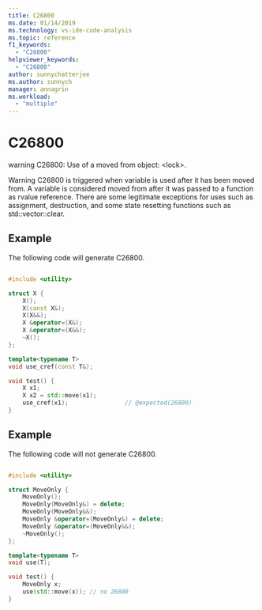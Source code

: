 ```yaml
---
title: C26800
ms.date: 01/14/2019
ms.technology: vs-ide-code-analysis
ms.topic: reference
f1_keywords:
  - "C26800"
helpviewer_keywords:
  - "C26800"
author: sunnychatterjee
ms.author: sunnych
manager: annagrin
ms.workload:
  - "multiple"
---
```

# C26800
warning C26800: Use of a moved from object: \<lock>.

Warning C26800 is triggered when variable is used after it has been moved from. A variable is considered moved from after it was passed to a function as rvalue reference. There are some legitimate exceptions for uses such as assignment, destruction, and some state resetting functions such as std::vector::clear.

## Example
 The following code will generate C26800.

```cpp

#include <utility>

struct X {
    X();
    X(const X&);
    X(X&&);
    X &operator=(X&);
    X &operator=(X&&);
    ~X();
};

template<typename T>
void use_cref(const T&);

void test() {
    X x1;
    X x2 = std::move(x1);
    use_cref(x1);                // @expected(26800)
}
```

## Example
 The following code will not generate C26800.

```cpp

#include <utility>

struct MoveOnly {
    MoveOnly();
    MoveOnly(MoveOnly&) = delete;
    MoveOnly(MoveOnly&&);
    MoveOnly &operator=(MoveOnly&) = delete;
    MoveOnly &operator=(MoveOnly&&);
    ~MoveOnly();
};

template<typename T>
void use(T);

void test() {
    MoveOnly x;
    use(std::move(x)); // no 26800
}
```